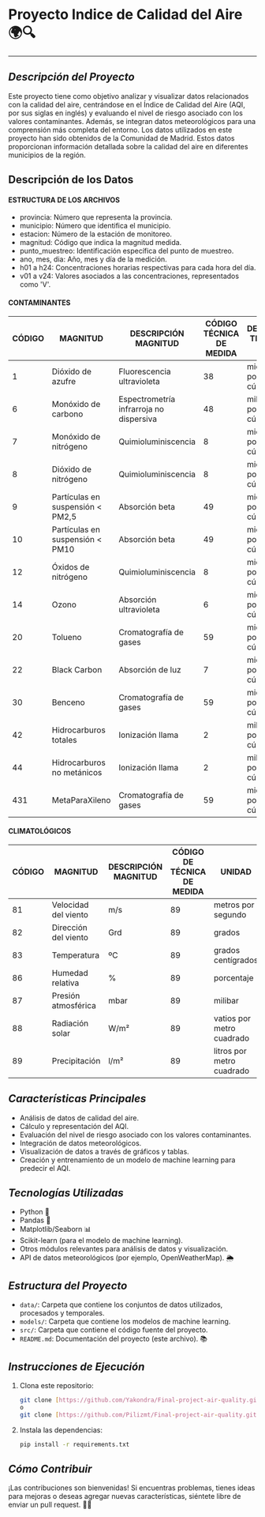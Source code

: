 # **Proyecto Indice de Calidad del Aire 🌍🔍**
---
## *Descripción del Proyecto*

Este proyecto tiene como objetivo analizar y visualizar datos relacionados con la calidad del aire, centrándose en el Índice de Calidad del Aire (AQI, por sus siglas en inglés) y evaluando el nivel de riesgo asociado con los valores contaminantes. Además, se integran datos meteorológicos para una comprensión más completa del entorno.
Los datos utilizados en este proyecto han sido obtenidos de la Comunidad de Madrid. Estos datos proporcionan información detallada sobre la calidad del aire en diferentes municipios de la región.


## Descripción de los Datos

#### **ESTRUCTURA DE LOS ARCHIVOS**

- provincia: Número que representa la provincia.
- municipio: Número que identifica el municipio.
- estacion: Número de la estación de monitoreo.
- magnitud: Código que indica la magnitud medida.
- punto_muestreo: Identificación específica del punto de muestreo.
- ano, mes, dia: Año, mes y día de la medición.
- h01 a h24: Concentraciones horarias respectivas para cada hora del día.
- v01 a v24: Valores asociados a las concentraciones, representados como 'V'.

#### **CONTAMINANTES**

| CÓDIGO | MAGNITUD                         | DESCRIPCIÓN MAGNITUD | CÓDIGO TÉCNICA DE MEDIDA | DESCRIPCIÓN TÉCNICA DE MEDIDA | UNIDAD | DESCRIPCIÓN UNIDAD                |
|--------|---------------------------------|----------------------|---------------------------|-----------------------------|--------|----------------------------------|
| 1      | Dióxido de azufre               | Fluorescencia ultravioleta | 38                        | microgramos por metro cúbico | μg/m³  | microgramos por metro cúbico     |
| 6      | Monóxido de carbono             | Espectrometría infrarroja no dispersiva | 48            | miligramos por metro cúbico | mg/m³  | miligramos por metro cúbico       |
| 7      | Monóxido de nitrógeno           | Quimioluminiscencia    | 8                         | microgramos por metro cúbico | μg/m³  | microgramos por metro cúbico     |
| 8      | Dióxido de nitrógeno            | Quimioluminiscencia    | 8                         | microgramos por metro cúbico | μg/m³  | microgramos por metro cúbico     |
| 9      | Partículas en suspensión < PM2,5| Absorción beta        | 49                        | microgramos por metro cúbico | μg/m³  | microgramos por metro cúbico     |
| 10     | Partículas en suspensión < PM10 | Absorción beta        | 49                        | microgramos por metro cúbico | μg/m³  | microgramos por metro cúbico     |
| 12     | Óxidos de nitrógeno             | Quimioluminiscencia    | 8                         | microgramos por metro cúbico | μg/m³  | microgramos por metro cúbico     |
| 14     | Ozono                           | Absorción ultravioleta | 6                        | microgramos por metro cúbico | μg/m³  | microgramos por metro cúbico     |
| 20     | Tolueno                         | Cromatografía de gases | 59                       | microgramos por metro cúbico | μg/m³  | microgramos por metro cúbico     |
| 22     | Black Carbon                    | Absorción de luz        | 7                        | microgramos por metro cúbico | μg/m³  | microgramos por metro cúbico     |
| 30     | Benceno                         | Cromatografía de gases | 59                       | microgramos por metro cúbico | μg/m³  | microgramos por metro cúbico     |
| 42     | Hidrocarburos totales           | Ionización llama        | 2                        | miligramos por metro cúbico | mg/m³  | miligramos por metro cúbico       |
| 44     | Hidrocarburos no metánicos      | Ionización llama        | 2                        | miligramos por metro cúbico | mg/m³  | miligramos por metro cúbico       |
| 431    | MetaParaXileno                  | Cromatografía de gases | 59                       | microgramos por metro cúbico | μg/m³  | microgramos por metro cúbico     |

#### **CLIMATOLÓGICOS** 

| CÓDIGO | MAGNITUD | DESCRIPCIÓN MAGNITUD | CÓDIGO DE TÉCNICA DE MEDIDA | UNIDAD | DESCRIPCIÓN UNIDAD |
|--------|----------|----------------------|-----------------------------|--------|---------------------|
| 81     | Velocidad del viento | m/s | 89 | metros por segundo |
| 82     | Dirección del viento | Grd | 89 | grados |
| 83     | Temperatura | ºC | 89 | grados centígrados |
| 86     | Humedad relativa | % | 89 | porcentaje |
| 87     | Presión atmosférica | mbar | 89 | milibar |
| 88     | Radiación solar | W/m² | 89 | vatios por metro cuadrado |
| 89     | Precipitación | l/m² | 89 | litros por metro cuadrado |

## *Características Principales*

- Análisis de datos de calidad del aire.
- Cálculo y representación del AQI.
- Evaluación del nivel de riesgo asociado con los valores contaminantes.
- Integración de datos meteorológicos.
- Visualización de datos a través de gráficos y tablas.
- Creación y entrenamiento de un modelo de machine learning para predecir el AQI.

## *Tecnologías Utilizadas*

- Python 🐍
- Pandas 🐼
- Matplotlib/Seaborn 📊
- Scikit-learn (para el modelo de machine learning).
- Otros módulos relevantes para análisis de datos y visualización.
- API de datos meteorológicos (por ejemplo, OpenWeatherMap). 🌦️

## *Estructura del Proyecto*

- `data/`: Carpeta que contiene los conjuntos de datos utilizados, procesados y temporales.
- `models/`: Carpeta que contiene los modelos de machine learning.
- `src/`: Carpeta que contiene el código fuente del proyecto.
- `README.md`: Documentación del proyecto (este archivo). 📚

## *Instrucciones de Ejecución*

1. Clona este repositorio:

   ```bash
   git clone [https://github.com/Yakondra/Final-project-air-quality.git]
   o
   git clone [https://github.com/Pilizmt/Final-project-air-quality.git]

2. Instala las dependencias:

    ```bash
    pip install -r requirements.txt

## *Cómo Contribuir*

¡Las contribuciones son bienvenidas! Si encuentras problemas, tienes ideas para mejoras o deseas agregar nuevas características, siéntete libre de enviar un pull request. 🤝🚀
